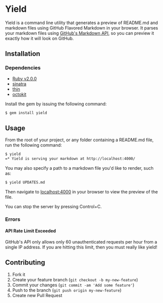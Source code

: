 # Yield

Yield is a command line utility that generates a preview of README.md and markdown files using GitHub Flavored Markdown in your browser. It parses your markdown files using [GitHub's Markdown API](http://developer.github.com/v3/markdown/), so you can preview it exactly how it will look on GitHub.

## Installation

### Dependencies

* [Ruby v2.0.0](http://www.ruby-lang.org/en/)
* [sinatra](http://sinatrarb.com)
* [thin](http://code.macournoyer.com/thin/)
* [octokit](http://octokit.github.io)

Install the gem by issuing the following command:

```bash
$ gem install yield
```

## Usage

From the root of your project, or any folder containing a README.md file, run the following command:

```bash
$ yield
=* Yield is serving your markdown at http://localhost:4000/
```

You may also specify a path to a markdown file you'd like to render, such as:

```bash
$ yield UPDATES.md
```

Then navigate to [localhost:4000](http://localhost:4000) in your browser to view the preview of the file.

You can stop the server by pressing Control+C.

### Errors

#### API Rate Limit Exceeded

GitHub's API only allows only 60 unauthenticated requests per hour from a single IP address. If you are hitting this limit, then you must really like yield!

## Contributing

1. Fork it
2. Create your feature branch (`git checkout -b my-new-feature`)
3. Commit your changes (`git commit -am 'Add some feature'`)
4. Push to the branch (`git push origin my-new-feature`)
5. Create new Pull Request
